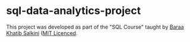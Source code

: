 # sql-data-analytics-project

This project was developed as part of the "SQL Course" taught by [Baraa Khatib Salkini](https://github.com/DataWithBaraa/sql-data-analytics-project/tree/main) ([MIT Licenced](https://github.com/DataWithBaraa/sql-data-analytics-project/blob/main/LICENSE).
